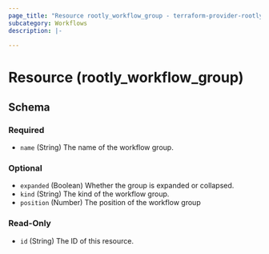 ```yaml
---
page_title: "Resource rootly_workflow_group - terraform-provider-rootly"
subcategory: Workflows
description: |-
    
---
```


# Resource (rootly_workflow_group)



<!-- schema generated by tfplugindocs -->
## Schema

### Required

- `name` (String) The name of the workflow group.

### Optional

- `expanded` (Boolean) Whether the group is expanded or collapsed.
- `kind` (String) The kind of the workflow group.
- `position` (Number) The position of the workflow group

### Read-Only

- `id` (String) The ID of this resource.
